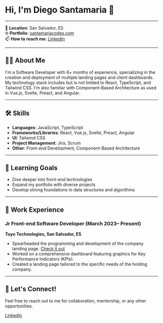 # Hi, I'm Diego Santamaria 👋


---

📍 **Location**: San Salvador, ES  
🌐 **Portfolio**: [santamariacodes.com](www.santamariacodes.com)  
📫 **How to reach me**: [LinkedIn](https://www.linkedin.com/in/diego-santamar%C3%ADa-miguel-803243132/)

---

## 👨‍💻 About Me

I'm a Software Developer with 6+ months of experience, specializing in the creation and deployment of multiple landing pages and client dashboards. My technology stack includes but is not limited to React, TypeScript, and Tailwind CSS. I'm also familiar with Component-Based Architecture as used in Vue.js, Svelte, Preact, and Angular. 

---

## 🛠 Skills

- **Languages**: JavaScript, TypeScript
- **Frameworks/Libraries**: React, Vue.js, Svelte, Preact, Angular
- **UI**: Tailwind CSS
- **Project Management**: Jira, Scrum
- **Other**: Front-end Development, Component-Based Architecture

---

## 🌱 Learning Goals

- Dive deeper into front-end technologies
- Expand my portfolio with diverse projects
- Develop strong foundations in data structures and algorithms

---

## 💼 Work Experience

### Jr Front-end Software Developer (March 2023– Present)

**Tuyo Technologies, San Salvador, ES**

- Spearheaded the programming and development of the company landing page. [Check it out](https://tuyo.dev/)
- Worked on a comprehensive dashboard featuring graphics for Key Performance Indicators (KPIs).
- Created a landing page tailored to the specific needs of the holding company.

---

## 📣 Let's Connect!

Feel free to reach out to me for collaboration, mentorship, or any other opportunities.

 [LinkedIn](https://www.linkedin.com/in/diego-santamar%C3%ADa-miguel-803243132/)
